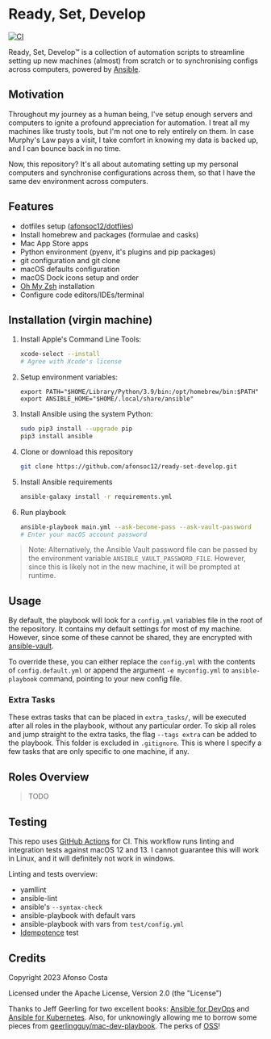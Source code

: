 # Ready, Set, Develop

[![CI](https://github.com/afonsoc12/ready-set-develop/actions/workflows/ci.yml/badge.svg)](https://github.com/afonsoc12/ready-set-develop/actions/workflows/ci.yml)

Ready, Set, Develop™ is a collection of automation scripts to streamline setting up new machines (almost) from scratch or to synchronising configs across computers, powered by [Ansible](https://ansible.com).

## Motivation

Throughout my journey as a human being, I've setup enough servers and computers to ignite a profound appreciation for automation. I treat all my machines like trusty tools, but I'm not one to rely entirely on them.
In case Murphy's Law pays a visit, I take comfort in knowing my data is backed up, and I can bounce back in no time.

Now, this repository? It's all about automating setting up my personal computers and synchronise configurations across them, so that I have the same dev environment across computers.

## Features

- dotfiles setup ([afonsoc12/dotfiles](https://github.com/afonsoc12/dotfiles))
- Install homebrew and packages (formulae and casks)
- Mac App Store apps
- Python environment (pyenv, it's plugins and pip packages)
- git configuration and git clone
- macOS defaults configuration
- macOS Dock icons setup and order
- [Oh My Zsh](https://ohmyz.sh/) installation
- Configure code editors/IDEs/terminal


## Installation (virgin machine)

1. Install Apple's Command Line Tools:

    ```bash
    xcode-select --install
    # Agree with Xcode's license
    ```

2. Setup environment variables:

    ```shell
    export PATH="$HOME/Library/Python/3.9/bin:/opt/homebrew/bin:$PATH"
    export ANSIBLE_HOME="$HOME/.local/share/ansible"
    ```

3. Install Ansible using the system Python:

     ```bash
     sudo pip3 install --upgrade pip
     pip3 install ansible
     ```

4. Clone or download this repository

    ```bash
    git clone https://github.com/afonsoc12/ready-set-develop.git
    ```

5. Install Ansible requirements

    ```bash
    ansible-galaxy install -r requirements.yml
    ```

6. Run playbook

    ```bash
    ansible-playbook main.yml --ask-become-pass --ask-vault-password
    # Enter your macOS account password
    ```

> Note: Alternatively, the Ansible Vault password file can be passed by the environment variable
`ANSIBLE_VAULT_PASSWORD_FILE`. However, since this is likely not in the new machine, it will be
prompted at runtime.

## Usage

By default, the playbook will look for a `config.yml` variables file in the root of the repository. It contains my default settings for most of my machine.
However, since some of these cannot be shared, they are encrypted with [ansible-vault](https://docs.ansible.com/ansible/latest/vault_guide/index.html).

To override these, you can either replace the `config.yml` with the contents of `config.default.yml` or append the argument `-e myconfig.yml` to `ansible-playbook` command, pointing to your new config file.

### Extra Tasks

These extras tasks that can be placed in `extra_tasks/`, will be executed after all roles in the playbook, without any particular order.
To skip all roles and jump straight to the extra tasks, the flag `--tags extra` can be added to the playbook.
This folder is excluded in `.gitignore`. This is where I specify a few tasks that are only specific to one machine, if any.

## Roles Overview

> TODO


## Testing

This repo uses [GitHub Actions](https://github.com/afonsoc12/ready-set-develop/actions) for CI. This workflow runs linting and integration tests against macOS 12 and 13. I cannot guarantee this will work in Linux, and it will definitely not work in windows.

Linting and tests overview:
- yamllint
- ansible-lint
- ansible's `--syntax-check`
- ansible-playbook with default vars
- ansible-playbook with vars from `test/config.yml`
- [Idempotence](https://en.wikipedia.org/wiki/Idempotence) test

## Credits

Copyright 2023 Afonso Costa

Licensed under the Apache License, Version 2.0 (the "License")

Thanks to Jeff Geerling for two excellent books: [Ansible for DevOps](https://www.ansiblefordevops.com) and [Ansible for Kubernetes](https://www.ansibleforkubernetes.com). Also, for unknowingly allowing me to borrow some pieces from [geerlingguy/mac-dev-playbook](https://github.com/geerlingguy/mac-dev-playbook). The perks of [OSS](https://en.wikipedia.org/wiki/Open-source_software)!

